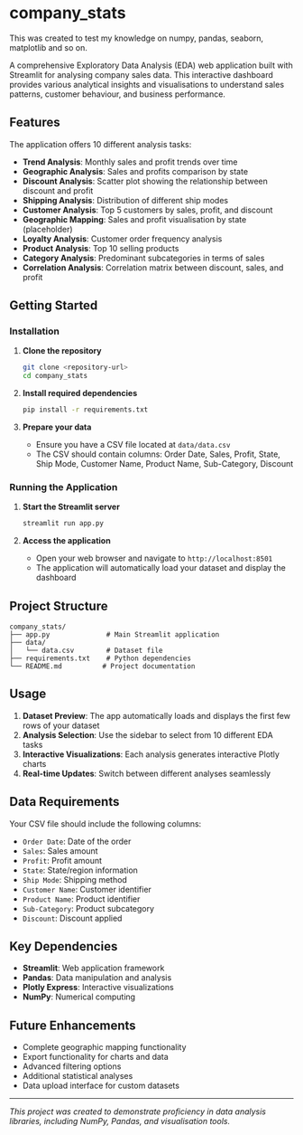 # company_stats

This was created to test my knowledge on numpy, pandas, seaborn, matplotlib and so on.


A comprehensive Exploratory Data Analysis (EDA) web application built with Streamlit for analysing company sales data. This interactive dashboard provides various analytical insights and visualisations to understand sales patterns, customer behaviour, and business performance.

##  Features

The application offers 10 different analysis tasks:

- **Trend Analysis**: Monthly sales and profit trends over time
- **Geographic Analysis**: Sales and profits comparison by state
- **Discount Analysis**: Scatter plot showing the relationship between discount and profit
- **Shipping Analysis**: Distribution of different ship modes
- **Customer Analysis**: Top 5 customers by sales, profit, and discount
- **Geographic Mapping**: Sales and profit visualisation by state (placeholder)
- **Loyalty Analysis**: Customer order frequency analysis
- **Product Analysis**: Top 10 selling products
- **Category Analysis**: Predominant subcategories in terms of sales
- **Correlation Analysis**: Correlation matrix between discount, sales, and profit

## Getting Started
### Installation

1. **Clone the repository**
   ```bash
   git clone <repository-url>
   cd company_stats
   ```

2. **Install required dependencies**
   ```bash
   pip install -r requirements.txt
   ```

3. **Prepare your data**
   - Ensure you have a CSV file located at `data/data.csv`
   - The CSV should contain columns: Order Date, Sales, Profit, State, Ship Mode, Customer Name, Product Name, Sub-Category, Discount

### Running the Application

1. **Start the Streamlit server**
   ```bash
   streamlit run app.py
   ```

2. **Access the application**
   - Open your web browser and navigate to `http://localhost:8501`
   - The application will automatically load your dataset and display the dashboard

##  Project Structure

```
company_stats/
├── app.py              # Main Streamlit application
├── data/
│   └── data.csv        # Dataset file
├── requirements.txt    # Python dependencies
└── README.md          # Project documentation
```

##  Usage

1. **Dataset Preview**: The app automatically loads and displays the first few rows of your dataset
2. **Analysis Selection**: Use the sidebar to select from 10 different EDA tasks
3. **Interactive Visualizations**: Each analysis generates interactive Plotly charts
4. **Real-time Updates**: Switch between different analyses seamlessly

##  Data Requirements

Your CSV file should include the following columns:
- `Order Date`: Date of the order
- `Sales`: Sales amount
- `Profit`: Profit amount
- `State`: State/region information
- `Ship Mode`: Shipping method
- `Customer Name`: Customer identifier
- `Product Name`: Product identifier
- `Sub-Category`: Product subcategory
- `Discount`: Discount applied

##  Key Dependencies

- **Streamlit**: Web application framework
- **Pandas**: Data manipulation and analysis
- **Plotly Express**: Interactive visualizations
- **NumPy**: Numerical computing

##  Future Enhancements

- Complete geographic mapping functionality
- Export functionality for charts and data
- Advanced filtering options
- Additional statistical analyses
- Data upload interface for custom datasets

---

*This project was created to demonstrate proficiency in data analysis libraries, including NumPy, Pandas, and visualisation tools.*
